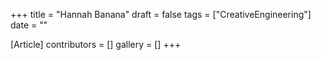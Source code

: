 +++
title = "Hannah Banana"
draft = false
tags = ["CreativeEngineering"]
date = ""

[Article]
contributors = []
gallery = []
+++